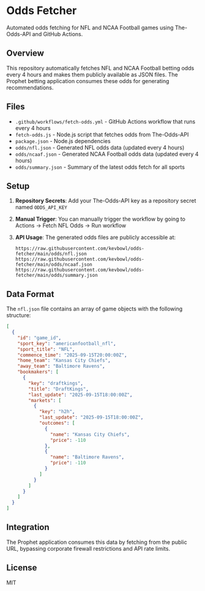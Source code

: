 # Odds Fetcher

Automated odds fetching for NFL and NCAA Football games using The-Odds-API and GitHub Actions.

## Overview

This repository automatically fetches NFL and NCAA Football betting odds every 4 hours and makes them publicly available as JSON files. The Prophet betting application consumes these odds for generating recommendations.

## Files

- `.github/workflows/fetch-odds.yml` - GitHub Actions workflow that runs every 4 hours
- `fetch-odds.js` - Node.js script that fetches odds from The-Odds-API
- `package.json` - Node.js dependencies
- `odds/nfl.json` - Generated NFL odds data (updated every 4 hours)
- `odds/ncaaf.json` - Generated NCAA Football odds data (updated every 4 hours)
- `odds/summary.json` - Summary of the latest odds fetch for all sports

## Setup

1. **Repository Secrets**: Add your The-Odds-API key as a repository secret named `ODDS_API_KEY`

2. **Manual Trigger**: You can manually trigger the workflow by going to Actions → Fetch NFL Odds → Run workflow

3. **API Usage**: The generated odds files are publicly accessible at:
   ```
   https://raw.githubusercontent.com/kevbowl/odds-fetcher/main/odds/nfl.json
   https://raw.githubusercontent.com/kevbowl/odds-fetcher/main/odds/ncaaf.json
   https://raw.githubusercontent.com/kevbowl/odds-fetcher/main/odds/summary.json
   ```

## Data Format

The `nfl.json` file contains an array of game objects with the following structure:

```json
[
  {
    "id": "game_id",
    "sport_key": "americanfootball_nfl",
    "sport_title": "NFL",
    "commence_time": "2025-09-15T20:00:00Z",
    "home_team": "Kansas City Chiefs",
    "away_team": "Baltimore Ravens",
    "bookmakers": [
      {
        "key": "draftkings",
        "title": "DraftKings",
        "last_update": "2025-09-15T18:00:00Z",
        "markets": [
          {
            "key": "h2h",
            "last_update": "2025-09-15T18:00:00Z",
            "outcomes": [
              {
                "name": "Kansas City Chiefs",
                "price": -110
              },
              {
                "name": "Baltimore Ravens", 
                "price": -110
              }
            ]
          }
        ]
      }
    ]
  }
]
```

## Integration

The Prophet application consumes this data by fetching from the public URL, bypassing corporate firewall restrictions and API rate limits.

## License

MIT
